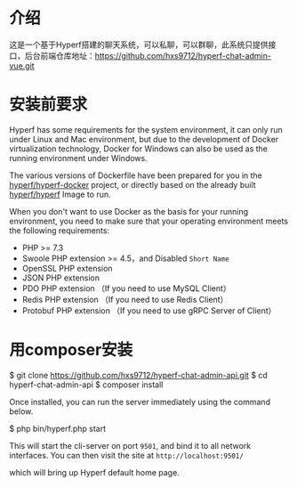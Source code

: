 # 介绍

这是一个基于Hyperf搭建的聊天系统，可以私聊，可以群聊，此系统只提供接口，后台前端仓库地址：https://github.com/hxs9712/hyperf-chat-admin-vue.git

# 安装前要求

Hyperf has some requirements for the system environment, it can only run under Linux and Mac environment, but due to the development of Docker virtualization technology, Docker for Windows can also be used as the running environment under Windows.

The various versions of Dockerfile have been prepared for you in the [hyperf/hyperf-docker](https://github.com/hyperf/hyperf-docker) project, or directly based on the already built [hyperf/hyperf](https://hub.docker.com/r/hyperf/hyperf) Image to run.

When you don't want to use Docker as the basis for your running environment, you need to make sure that your operating environment meets the following requirements:

- PHP >= 7.3
- Swoole PHP extension >= 4.5，and Disabled `Short Name`
- OpenSSL PHP extension
- JSON PHP extension
- PDO PHP extension （If you need to use MySQL Client）
- Redis PHP extension （If you need to use Redis Client）
- Protobuf PHP extension （If you need to use gRPC Server of Client）

# 用composer安装
$ git clone https://github.com/hxs9712/hyperf-chat-admin-api.git
$ cd hyperf-chat-admin-api
$ composer install

Once installed, you can run the server immediately using the command below.

$ php bin/hyperf.php start

This will start the cli-server on port `9501`, and bind it to all network interfaces. You can then visit the site at `http://localhost:9501/`

which will bring up Hyperf default home page.
